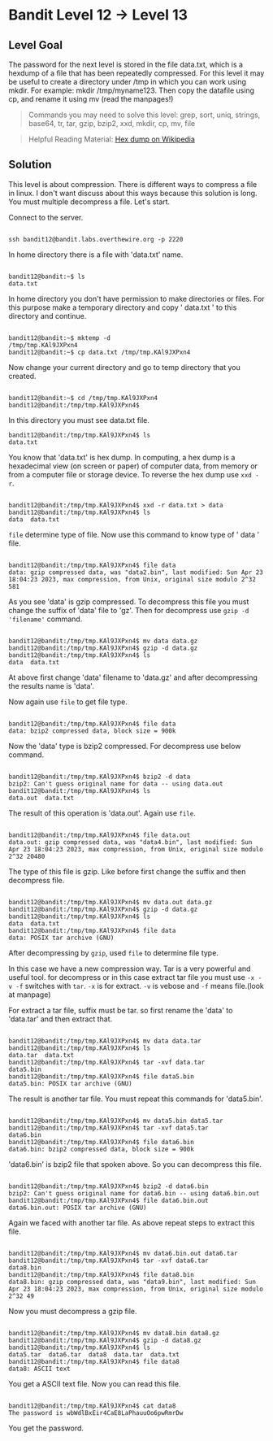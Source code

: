 # Bandit Level 12 → Level 13

## Level Goal

The password for the next level is stored in the file data.txt, which is a hexdump of a file that has been repeatedly compressed. For this level it may be useful to create a directory under /tmp in which you can work using mkdir. For example: mkdir /tmp/myname123. Then copy the datafile using cp, and rename it using mv (read the manpages!)

> Commands you may need to solve this level: grep, sort, uniq, strings, base64, tr, tar, gzip, bzip2, xxd, mkdir, cp, mv, file

> Helpful Reading Material: [Hex dump on Wikipedia](https://en.wikipedia.org/wiki/Hex_dump)

## Solution

This level is about compression. There is different ways to compress a file in linux. I don't want discuss about this ways because this solution is long. You must multiple decompress a file. Let's start.

Connect to the server.
```

ssh bandit12@bandit.labs.overthewire.org -p 2220 

```

In home directory there is a file with 'data.txt' name.

```

bandit12@bandit:~$ ls
data.txt

```

In home directory you don't have permission to make directories or files. For this purpose make a temporary directory and copy ' data.txt ' to this directory and continue.
```

bandit12@bandit:~$ mktemp -d
/tmp/tmp.KAl9JXPxn4
bandit12@bandit:~$ cp data.txt /tmp/tmp.KAl9JXPxn4

```
Now change your current directory and go to temp directory that you created.
```

bandit12@bandit:~$ cd /tmp/tmp.KAl9JXPxn4
bandit12@bandit:/tmp/tmp.KAl9JXPxn4$

```
In this directory you must see data.txt file.

```
bandit12@bandit:/tmp/tmp.KAl9JXPxn4$ ls
data.txt

```

You know that 'data.txt' is hex dump. In computing, a hex dump is a hexadecimal view (on screen or paper) of computer data, from memory or from a computer file or storage device. To reverse the hex dump use ` xxd -r `.

```

bandit12@bandit:/tmp/tmp.KAl9JXPxn4$ xxd -r data.txt > data
bandit12@bandit:/tmp/tmp.KAl9JXPxn4$ ls
data  data.txt

```

` file ` determine type of file. Now use this command to know type of ' data ' file.

```

bandit12@bandit:/tmp/tmp.KAl9JXPxn4$ file data
data: gzip compressed data, was "data2.bin", last modified: Sun Apr 23 18:04:23 2023, max compression, from Unix, original size modulo 2^32 581

```

As you see 'data' is gzip compressed. To decompress this file you must change the suffix of 'data' file to 'gz'. Then for decompress use ` gzip -d 'filename' ` command.

```

bandit12@bandit:/tmp/tmp.KAl9JXPxn4$ mv data data.gz
bandit12@bandit:/tmp/tmp.KAl9JXPxn4$ gzip -d data.gz
bandit12@bandit:/tmp/tmp.KAl9JXPxn4$ ls
data  data.txt

```

At above first change 'data' filename to 'data.gz' and after decompressing the results name is 'data'.

Now again use ` file ` to get file type.

```

bandit12@bandit:/tmp/tmp.KAl9JXPxn4$ file data
data: bzip2 compressed data, block size = 900k

```

Now the 'data' type is bzip2 compressed. For decompress use below command.

```

bandit12@bandit:/tmp/tmp.KAl9JXPxn4$ bzip2 -d data
bzip2: Can't guess original name for data -- using data.out
bandit12@bandit:/tmp/tmp.KAl9JXPxn4$ ls
data.out  data.txt

```

The result of this operation is 'data.out'. Again use ` file `.

```

bandit12@bandit:/tmp/tmp.KAl9JXPxn4$ file data.out
data.out: gzip compressed data, was "data4.bin", last modified: Sun Apr 23 18:04:23 2023, max compression, from Unix, original size modulo 2^32 20480

```
The type of this file is gzip. Like before first change the suffix and then decompress file.

```

bandit12@bandit:/tmp/tmp.KAl9JXPxn4$ mv data.out data.gz
bandit12@bandit:/tmp/tmp.KAl9JXPxn4$ gzip -d data.gz
bandit12@bandit:/tmp/tmp.KAl9JXPxn4$ ls
data  data.txt
bandit12@bandit:/tmp/tmp.KAl9JXPxn4$ file data
data: POSIX tar archive (GNU)

```
After decompressing by ` gzip `, used ` file ` to determine file type.

In this case we have a new compression way. Tar is a very powerful and useful tool. for decompress or in this case extract tar file you must use ` -x -v -f ` switches with ` tar `. ` -x ` is for extract. ` -v ` is vebose and ` -f ` means file.(look at manpage)

For extract a tar file, suffix must be tar. so first rename the 'data' to 'data.tar' and then extract that.

```

bandit12@bandit:/tmp/tmp.KAl9JXPxn4$ mv data data.tar
bandit12@bandit:/tmp/tmp.KAl9JXPxn4$ ls
data.tar  data.txt
bandit12@bandit:/tmp/tmp.KAl9JXPxn4$ tar -xvf data.tar
data5.bin
bandit12@bandit:/tmp/tmp.KAl9JXPxn4$ file data5.bin
data5.bin: POSIX tar archive (GNU)

```

The result is another tar file. You must repeat this commands for 'data5.bin'.

```

bandit12@bandit:/tmp/tmp.KAl9JXPxn4$ mv data5.bin data5.tar
bandit12@bandit:/tmp/tmp.KAl9JXPxn4$ tar -xvf data5.tar
data6.bin
bandit12@bandit:/tmp/tmp.KAl9JXPxn4$ file data6.bin
data6.bin: bzip2 compressed data, block size = 900k

```

'data6.bin' is bzip2 file that spoken above. So you can decompress this file.

```

bandit12@bandit:/tmp/tmp.KAl9JXPxn4$ bzip2 -d data6.bin
bzip2: Can't guess original name for data6.bin -- using data6.bin.out
bandit12@bandit:/tmp/tmp.KAl9JXPxn4$ file data6.bin.out
data6.bin.out: POSIX tar archive (GNU)

```

Again we faced with another tar file. As above repeat steps to extract this file.

```

bandit12@bandit:/tmp/tmp.KAl9JXPxn4$ mv data6.bin.out data6.tar
bandit12@bandit:/tmp/tmp.KAl9JXPxn4$ tar -xvf data6.tar
data8.bin
bandit12@bandit:/tmp/tmp.KAl9JXPxn4$ file data8.bin
data8.bin: gzip compressed data, was "data9.bin", last modified: Sun Apr 23 18:04:23 2023, max compression, from Unix, original size modulo 2^32 49

```

Now you must decompress a gzip file.

```

bandit12@bandit:/tmp/tmp.KAl9JXPxn4$ mv data8.bin data8.gz
bandit12@bandit:/tmp/tmp.KAl9JXPxn4$ gzip -d data8.gz
bandit12@bandit:/tmp/tmp.KAl9JXPxn4$ ls
data5.tar  data6.tar  data8  data.tar  data.txt
bandit12@bandit:/tmp/tmp.KAl9JXPxn4$ file data8
data8: ASCII text

```

You get a ASCII text file. Now you can read this file.

```

bandit12@bandit:/tmp/tmp.KAl9JXPxn4$ cat data8
The password is wbWdlBxEir4CaE8LaPhauuOo6pwRmrDw

```

You get the password.

